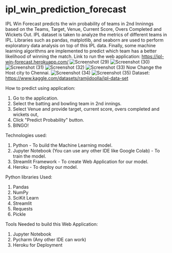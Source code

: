 # ipl_win_prediction_forecast
IPL Win Forecast predicts the win probability of teams in 2nd Inninngs based on the Teams, Target, Venue, Current Score, Overs Completed and Wickets Out.
IPL dataset is taken to analyze the metrics of different teams in IPL. Libraries such as pandas, matplotlib, and seaborn are used to perform exploratory data analysis on top of this IPL data. Finally, some machine learning algorithms are implemented to predict which team has a better likelihood of winning the match.
Link to run the web application: https://ipl-win-forecast.herokuapp.com/
![Screenshot (29)](https://user-images.githubusercontent.com/67437394/190851037-a996eb4c-2d50-4dc8-92c8-d0dc83681485.png)
![Screenshot (30)](https://user-images.githubusercontent.com/67437394/190851039-3a0c6a2f-1186-456f-b5ba-ab63c3fb7aad.png)
![Screenshot (31)](https://user-images.githubusercontent.com/67437394/190851040-eed7f35e-27bf-4733-85d9-7860f7235a41.png)
![Screenshot (32)](https://user-images.githubusercontent.com/67437394/190851042-5ee04d9b-e67a-4801-b493-f9ca463ab3db.png)
![Screenshot (33)](https://user-images.githubusercontent.com/67437394/190851043-5508b04d-914c-4ad3-83b9-a8e2ad590335.png)
Now Change the Host city to Chennai.
![Screenshot (34)](https://user-images.githubusercontent.com/67437394/190851044-a5af03ec-3488-4e6f-a0c2-c0860926c054.png)
![Screenshot (35)](https://user-images.githubusercontent.com/67437394/190851045-5760f8f4-d955-4e93-b43b-350291836599.png)
Dataset: https://www.kaggle.com/datasets/ramjidoolla/ipl-data-set

How to predict using application:
1. Go to the application.
2. Select the batting and bowling team in 2nd innings.
3. Select Venue and provide target, current score, overs completed and wickets out,
4. Click "Predict Probability" button.
5. BINGO!

Technologies used:

1. Python - To build the Machine Learning model.
2. Jupyter Notebook (You can use any other IDE like Google Colab) - To train the model.
3. Streamlit Framework - To create Web Application for our model.
4. Heroku - To deploy our model.
 
Python libraries Used:

1. Pandas
2. NumPy
3. SciKit Learn
4. Streamlit
5. Requests
6. Pickle

Tools Needed to build this Web Application:

1. Jupyter Notebook
2. Pycharm (Any other IDE can work)
3. Heroku for Deployment
